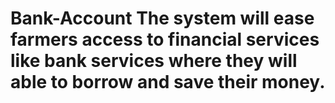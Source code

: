 # Bank-Account  The system will ease farmers access to financial services like bank services where they will able to borrow and save their money.
